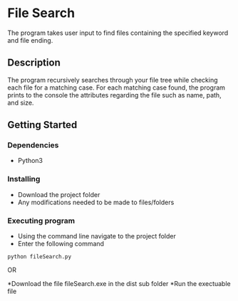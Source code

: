 # File Search

The program takes user input to find files containing the specified keyword and file ending.

## Description

The program recursively searches through your file tree while checking each file for a matching case. For each matching case found, the program prints to the console the attributes regarding the file such as name, path, and size. 

## Getting Started

### Dependencies

* Python3

### Installing

* Download the project folder
* Any modifications needed to be made to files/folders

### Executing program

* Using the command line navigate to the project folder
* Enter the following command
```
python fileSearch.py
```

OR

*Download the file fileSearch.exe in the dist sub folder
*Run the exectuable file

